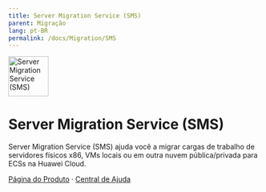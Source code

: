 ```yaml
---
title: Server Migration Service (SMS)
parent: Migração
lang: pt-BR
permalink: /docs/Migration/SMS
---
```


<img src="https://res-static.hc-cdn.cn/cloudbu-site/public/new-product-icon/Migration/SMS.png" width="80" height="80" alt="Server Migration Service (SMS)">

# Server Migration Service (SMS)

Server Migration Service (SMS) ajuda você a migrar cargas de trabalho de servidores físicos x86, VMs locais ou em outra nuvem pública/privada para ECSs na Huawei Cloud.

[Página do Produto](https://www.huaweicloud.com/intl/pt-br/product/sms.html) &middot;
[Central de Ajuda](https://support.huaweicloud.com/intl/pt-br/sms/index.html)

